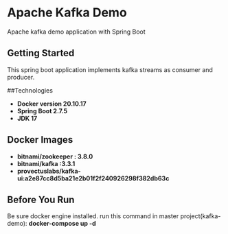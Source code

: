 # Apache Kafka Demo
 Apache kafka demo application with Spring Boot

## Getting Started
This spring boot application implements kafka streams as consumer and producer.


##Technologies
- **Docker version 20.10.17**
- **Spring Boot 2.7.5**
- **JDK 17**

## Docker Images
- **bitnami/zookeeper : 3.8.0**
- **bitnami/kafka :3.3.1**
- **provectuslabs/kafka-ui:a2e87cc8d5ba21e2b01f2f240926298f382db63c**

## Before You Run
Be sure docker engine installed. 
run this command in master project(kafka-demo): **docker-compose up -d**
